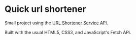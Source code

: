 # Quick url shortener
Small project using the [URL Shortener Service API](https://rapidapi.com/BigLobster/api/url-shortener-service).

Built with the usual HTML5, CSS3, and JavaScript's Fetch APi.